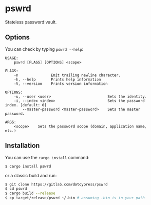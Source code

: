 # pswrd

Stateless password vault.

## Options

You can check by typing `pswrd --help`:

```
USAGE:
    pswrd [FLAGS] [OPTIONS] <scope>

FLAGS:
    -n               Emit trailing newline character.
    -h, --help       Prints help information
    -V, --version    Prints version information

OPTIONS:
    -u, --user <user>                          Sets the identity.
    -i, --index <index>                        Sets the password index. [default: 0]
        --master-password <master-password>    Sets the master password.

ARGS:
    <scope>    Sets the password scope (domain, application name, etc.)
```

## Installation

You can use the `cargo install` command:

    $ cargo install pswrd

or a classic build and run:

```bash
$ git clone https://gitlab.com/dotcypress/pswrd
$ cd pswrd
$ cargo build --release
$ cp target/release/pswrd ~/.bin # assuming .bin is in your path
```
